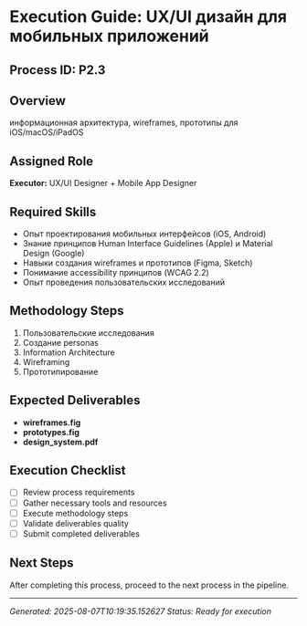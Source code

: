 # Execution Guide: UX/UI дизайн для мобильных приложений

## Process ID: P2.3

## Overview
информационная архитектура, wireframes, прототипы для iOS/macOS/iPadOS

## Assigned Role
**Executor:** UX/UI Designer + Mobile App Designer

## Required Skills
- Опыт проектирования мобильных интерфейсов (iOS, Android)
- Знание принципов Human Interface Guidelines (Apple) и Material Design (Google)
- Навыки создания wireframes и прототипов (Figma, Sketch)
- Понимание accessibility принципов (WCAG 2.2)
- Опыт проведения пользовательских исследований

## Methodology Steps
1. Пользовательские исследования
2. Создание personas
3. Information Architecture
4. Wireframing
5. Прототипирование

## Expected Deliverables
- **wireframes.fig**
- **prototypes.fig**
- **design_system.pdf**

## Execution Checklist
- [ ] Review process requirements
- [ ] Gather necessary tools and resources
- [ ] Execute methodology steps
- [ ] Validate deliverables quality
- [ ] Submit completed deliverables

## Next Steps
After completing this process, proceed to the next process in the pipeline.

---
*Generated: 2025-08-07T10:19:35.152627*
*Status: Ready for execution*
